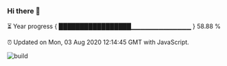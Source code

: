 ### Hi there 👋

⏳ Year progress { █████████████████▁▁▁▁▁▁▁▁▁▁▁▁▁ } 58.88 %

⏰ Updated on Mon, 03 Aug 2020 12:14:45 GMT with JavaScript.

![build](https://github.com/shenxianpeng/shenxianpeng/workflows/build/badge.svg)
